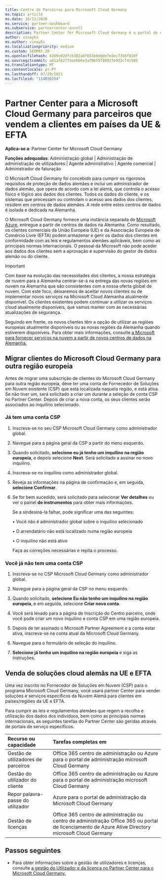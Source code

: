 ```yaml
---
title: Centro de Parceiros para Microsoft Cloud Germany
ms.topic: article
ms.date: 10/12/2020
ms.service: partner-dashboard
ms.subservice: partnercenter-enroll
description: Partner Center for Microsoft Cloud Germany é o portal de negócios para parceiros que querem oferecer soluções cloud da Microsoft a clientes em países da UE e EFTA.
author: vinayks
ms.author: vinayks
ms.localizationpriority: medium
ms.custom: SEOMAY.20
ms.openlocfilehash: 4389c02dfcb382abf655b0e8de7edec7356f010f
ms.sourcegitcommit: ad1af627f5ee6b6e3a70655f90927e932cf4c985
ms.translationtype: MT
ms.contentlocale: pt-PT
ms.lasthandoff: 07/29/2021
ms.locfileid: "114836154"
---
```

# <a name="partner-center-for-microsoft-cloud-germany-for-partners-selling-to-customers-in-eu--efta-countries"></a>Partner Center para a Microsoft Cloud Germany para parceiros que vendem a clientes em países da UE & EFTA

**Aplica-se a**: Partner Center for Microsoft Cloud Germany

**Funções adequadas**: Administração global | Administração de administração de utilizadores | Agente administrativo | Agente comercial | Administrador de faturação

O Microsoft Cloud Germany foi concebido para cumprir os rigorosos requisitos de proteção de dados alemães e inclui um administrador de dados alemão, que opera de acordo com a lei alemã, que controla o acesso físico e lógico aos dados dos clientes. Todos os dados do cliente, e os sistemas que processam ou controlam o acesso aos dados dos clientes, residem em centros de dados alemães. A rede entre estes centros de dados é isolada e dedicada na Alemanha.

O Microsoft Cloud Germany fornece uma instância separada de [Microsoft Azure](https://go.microsoft.com/fwlink/?linkid=847992), entregue a partir de centros de dados na Alemanha. Como resultado, os clientes comerciais da União Europeia (UE) e da Associação Europeia de Comércio Livre (EFTA) podem armazenar e gerir os dados dos clientes em conformidade com as leis e regulamentos alemães aplicáveis, bem como as principais normas internacionais. O pessoal da Microsoft não pode aceder aos dados dos clientes sem a aprovação e supervisão do gestor de dados alemão ou do cliente.

> [!IMPORTANT]
> Com base na evolução das necessidades dos clientes, a nossa estratégia de nuvem para a Alemanha centrar-se-á na entrega das novas regiões em nuvem na Alemanha que são consistentes com a nossa oferta global de nuvem. Com este foco, deixaremos de aceitar novos clientes ou de implementar novos serviços na Microsoft Cloud Alemanha atualmente disponível. Os clientes existentes podem continuar a utilizar os serviços cloud atualmente disponíveis, que vamos manter com as necessárias atualizações de segurança.
>
> Seguindo em frente, os novos clientes têm a opção de utilizar as regiões europeias atualmente disponíveis ou as novas regiões da Alemanha quando estiverem disponíveis. Para obter mais informações, consulte [a Microsoft para fornecer serviços na nuvem a partir de novos centros de dados na Alemanha.](https://news.microsoft.com/europe/2018/08/31/microsoft-to-deliver-cloud-services-from-new-datacentres-in-germany-in-2019-to-meet-evolving-customer-needs/) 

## <a name="migrate-customers-from-microsoft-cloud-germany-to-another-european-region"></a>Migrar clientes do Microsoft Cloud Germany para outra região europeia

Antes de migrar uma subscrição de clientes do Microsoft Cloud Germany para outra região europeia, deve ter uma conta de Fornecedor de Soluções em Nuvem existente (CSP) que está localizada naquela região, e está ativa. Se não tiver um, será solicitado a criar um durante a seleção de conta CSP no Partner Center. Depois de criar a nova conta, os seus clientes serão associados ao inquilino selecionado.

### <a name="you-already-have-a-csp-account"></a>Já tem uma conta CSP

1. Inscreva-se no seu CSP Microsoft Cloud Germany como administrador global.

1. Navegue para a página geral da CSP a partir do menu esquerdo.
 
1. Quando solicitado, **selecione eu já tenho um inquilino na região europeia**, e depois selecione **Next**. Será solicitado a assinar no novo inquilino. 

1. Inscreva-se no inquilino como administrador global.
 
1. Reveja as informações na página de confirmação e, em seguida, **selecione Confirmar**.
 
6.  Se for bem sucedido, será solicitado para selecionar **Ver detalhes** ou ver o painel **de instrumentos** para obter mais informações. 

    Se a sindesiná-la falhar, pode significar uma das seguintes:
    
    • Você não é administrador global sobre o inquilino selecionado
    
    • O arrendatário não está localizado numa região europeia
    
    • O inquilino não está ativo

    Faça as correções necessárias e repita o processo. 

### <a name="you-dont-already-have-a-csp-account"></a>Você já não tem uma conta CSP

1. Inscreva-se no CSP Microsoft Cloud Germany como administrador global.

1. Navegue para a página geral da CSP no menu esquerdo.
 
1. Quando solicitado, **selecione Eu não tenho um inquilino na região europeia**, e em seguida, selecione **Criar nova conta**. 
 
1. Você será levado para a página de Inscrição do Centro parceiro, onde você pode criar um novo inquilino e conta CSP em uma região europeia.
  
5. Depois de ter assinado o Microsoft Partner Agreement e a conta estar ativa, inscreva-se na conta atual da Microsoft Cloud Germany.

6. Navegue para o formulário de seleção do inquilino.

7. **Selecione já tenho um inquilino na região europeia** e siga as instruções.


## <a name="selling-german-cloud-solutions-in-eu-and-efta"></a>Venda de soluções cloud alemãs na UE e EFTA

Uma vez inscrito no Fornecedor de Soluções em Nuvem (CSP) para o programa Microsoft Cloud Germany, você usará partner Center para vender soluções e serviços específicos da Nuvem Alemã para clientes em países/regiões da UE e EFTA.

Para cumprir as leis e regulamentos alemães que regem a recolha e utilização dos dados dos indivíduos, bem como as principais normas internacionais, as seguintes tarefas do Partner Center são geridas através de portais de serviço específicos.

Recurso ou capacidade | Tarefas completas em
:--- | :---
Gestão de utilizadores de parceiros | Office 365 centro de administração ou Azure para o portal de administração microsoft Cloud Germany
Gestão do utilizador do cliente | Office 365 centro de administração ou Azure para o portal de administração microsoft Cloud Germany
Repor palavra-passe do utilizador | Azure para o portal de administração da Microsoft Cloud Germany
Gestão de licenças | Office 365 centro de administração ou centro de administração Office 365 ou portal de licenciamento de Azure Ative Directory microsoft Cloud Germany

## <a name="next-steps"></a>Passos seguintes

- Para obter informações sobre a gestão de utilizadores e licenças, consulte [a gestão do Utilizador e da licença no Partner Center para o Microsoft Cloud Germany.](user-management-in-partner-center-for-microsoft-cloud-germany.md)

